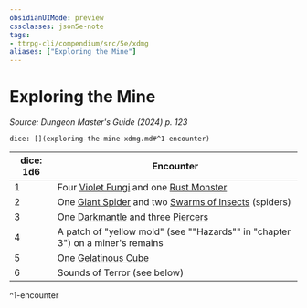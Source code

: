 ```yaml
---
obsidianUIMode: preview
cssclasses: json5e-note
tags:
- ttrpg-cli/compendium/src/5e/xdmg
aliases: ["Exploring the Mine"]
---
```

# Exploring the Mine
*Source: Dungeon Master's Guide (2024) p. 123* 

`dice: [](exploring-the-mine-xdmg.md#^1-encounter)`

| dice: 1d6 | Encounter |
|-----------|-----------|
| 1 | Four [Violet Fungi](violet-fungus-xmm.md) and one [Rust Monster](rust-monster-xmm.md) |
| 2 | One [Giant Spider](giant-spider-xphb.md) and two [Swarms of Insects](swarm-of-insects-xmm.md) (spiders) |
| 3 | One [Darkmantle](darkmantle-xmm.md) and three [Piercers](piercer-xmm.md) |
| 4 | A patch of "yellow mold" (see ""Hazards"" in "chapter 3") on a miner's remains |
| 5 | One [Gelatinous Cube](gelatinous-cube-xmm.md) |
| 6 | Sounds of Terror (see below) |
^1-encounter